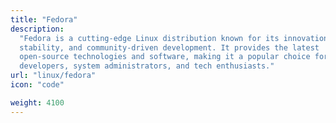 ```yaml
---
title: "Fedora"
description:
  "Fedora is a cutting-edge Linux distribution known for its innovation,
  stability, and community-driven development. It provides the latest
  open-source technologies and software, making it a popular choice for
  developers, system administrators, and tech enthusiasts."
url: "linux/fedora"
icon: "code"

weight: 4100
---
```

